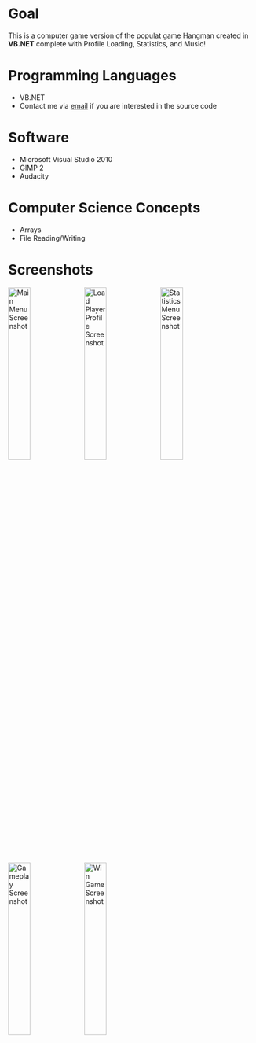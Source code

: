 # Goal #

This is a computer game version of the populat game Hangman created in **VB.NET** complete with Profile Loading, Statistics, and Music!

# Programming Languages #

* VB.NET
* Contact me via [email](mailto:victormao98@gmail.com) if you are interested in the source code

# Software #

* Microsoft Visual Studio 2010
* GIMP 2
* Audacity

# Computer Science Concepts #

* Arrays
* File Reading/Writing

# Screenshots #

<img src="assets/projects/images/hangmaster1.png" width="30%" alt="Main Menu Screenshot" />
<img src="assets/projects/images/hangmaster2.png" width="30%" alt="Load Player Profile Screenshot" />
<img src="assets/projects/images/hangmaster3.png" width="30%" alt="Statistics Menu Screenshot" />

<img src="assets/projects/images/hangmaster4.png" width="30%" alt="Gameplay Screenshot" />
<img src="assets/projects/images/hangmaster5.png" width="30%" alt="Win Game Screenshot" />